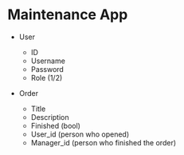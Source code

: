# Maintenance App

- User
    - ID
    - Username
    - Password
    - Role (1/2)

- Order
    - Title
    - Description
    - Finished (bool)
    - User_id (person who opened)
    - Manager_id (person who finished the order)
    
